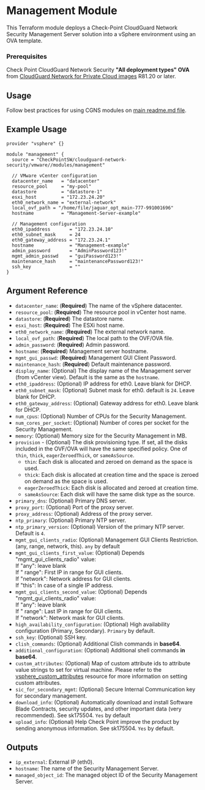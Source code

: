 # Management Module

This Terraform module deploys a Check-Point CloudGuard Network Security Management Server solution into a vSphere
environment using an OVA template.

### Prerequisites

Check Point CloudGuard Network Security **"All deployment types" OVA**
from [CloudGuard Network for Private Cloud images](https://support.checkpoint.com/results/sk/sk158292) R81.20 or later.

## Usage

Follow best practices for using CGNS modules
on [main readme.md file](https://registry.terraform.io/modules/CheckPointSW/cloudguard-network-security/vmware/latest).

## Example Usage

```hcl
provider "vsphere" {}

module "management" {
  source = "CheckPointSW/cloudguard-network-security/vmware//modules/management"

  // VMware vCenter configuration
  datacenter_name   = "datacenter"
  resource_pool     = "my-pool"
  datastore         = "datastore-1"
  esxi_host         = "172.23.24.20"
  eth0_network_name = "external-network"
  local_ovf_path = "/home/file/jaguar_opt_main-777-991001696"
  hostname          = "Management-Server-example"

  // Management configuration
  eth0_ipaddress       = "172.23.24.10"
  eth0_subnet_mask     = 24
  eth0_gateway_address = "172.23.24.1"
  hostname             = "Management-example"
  admin_password       = "AdminPassword123!"
  mgmt_admin_passwd    = "guiPassword123!"
  maintenance_hash     = "maintenancePassword123!"
  ssh_key              = ""
}
```

## Argument Reference

- `datacenter_name`: (**Required**) The name of the vSphere datacenter.
- `resource_pool`: (**Required**) The resource pool in vCenter host name.
- `datastore`: (**Required**) The datastore name.
- `esxi_host`: (**Required**) The ESXi host name.
- `eth0_network_name`: (**Required**) The external network name.
- `local_ovf_path`: (**Required**) The local path to the OVF/OVA file.
- `admin_password`: (**Required**) Admin password.
- `hostname`: (**Required**) Management server hostname.
- `mgmt_gui_passwd`: (**Required**) Management GUI Client Password.
- `maintenance_hash`: (**Required**) Default maintenance password.
- `display_name`: (Optional) The display name of the Management server (from vCenter view). Default is the same as the `hostname`.
- `eth0_ipaddress`: (Optional) IP address for eth0. Leave blank for DHCP.
- `eth0_subnet_mask`: (Optional) Subnet mask for eth0. default is `24`. Leave blank for DHCP.
- `eth0_gateway_address`: (Optional) Gateway address for eth0. Leave blank for DHCP.
- `num_cpus`: (Optional) Number of CPUs for the Security Management.
- `num_cores_per_socket`: (Optional) Number of cores per socket for the Security Management.
- `memory`: (Optional) Memory size for the Security Management in MB.
- `provision` - (Optional) The disk provisioning type. If set, all the disks included in the OVF/OVA will have the same specified policy.
  One of `thin`, `thick`, `eagerZeroedThick`, or `sameAsSource`.
  * `thin`: Each disk is allocated and zeroed on demand as the space is used.
  * `thick`: Each disk is allocated at creation time and the space is zeroed on demand as the space is used.
  * `eagerZeroedThick`: Each disk is allocated and zeroed at creation time.
  * `sameAsSource`: Each disk will have the same disk type as the source. 
- `primary_dns`: (Optional) Primary DNS server.
- `proxy_port`: (Optional) Port of the proxy server.
- `proxy_address`: (Optional) Address of the proxy server.
- `ntp_primary`: (Optional) Primary NTP server.
- `ntp_primary_version`: (Optional) Version of the primary NTP server. Default is `4`.
- `mgmt_gui_clients_radio`: (Optional) Management GUI Clients Restriction. (any, range, network, this). `any` by default
- `mgmt_gui_clients_first_value`: (Optional) Depends "mgmt_gui_clients_radio" value:<br>If "any": leave blank<br>If "
  range": First IP in range for GUI clients.<br>If "network": Network address for GUI clients.<br>If "this": In case of
  a single IP address.
- `mgmt_gui_clients_second_value`: (Optional) Depends "mgmt_gui_clients_radio" value:<br>If "any": leave blank<br>If "
  range": Last IP in range for GUI clients.<br>If "network": Network mask for GUI clients.
- `high_availability_configuration`: (Optional) High availability configuration (Primary, Secondary). `Primary` by
  default.
- `ssh_key`: (Optional) SSH key.
- `clish_commands`: (Optional) Additional Clish commands in **base64**.
- `additional_configuration`: (Optional) Additional shell commands **in base64**.
- `custom_attributes`: (Optional) Map of custom attribute ids to attribute value strings to set for virtual machine.
  Please refer to
  the [vsphere_custom_attributes](https://registry.terraform.io/providers/hashicorp/vsphere/latest/docs/resources/custom_attribute#using-custom-attributes-in-a-supported-resource)
  resource for more information on setting custom attributes.
- `sic_for_secondary_mgmt`: (Optional) Secure Internal Communication key for secondary management.
- `download_info`: (Optional) Automatically download and install Software Blade Contracts, security updates, and other
  important data (very recommended). See sk175504. `Yes` by default
- `upload_info`: (Optional) Help Check Point improve the product by sending anonymous information. See sk175504. `Yes`
  by default.

## Outputs

- `ip_external`: External IP (eth0).
- `hostname`: The name of the Security Management Server.
- `managed_object_id`: The managed object ID of the Security Management Server.

```
